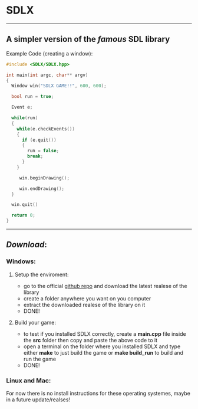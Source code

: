 # SDLX

---

## A simpler version of the _famous_ SDL library

Example Code (creating a window):

```cpp
#include <SDLX/SDLX.hpp>

int main(int argc, char** argv)
{
  Window win("SDLX GAME!!", 600, 600);

  bool run = true;

  Event e;

  while(run)
  {
    while(e.checkEvents())
    {
      if (e.quit())
      {
        run = false;
        break;
      }
    }

     win.beginDrawing();

     win.endDrawing();  
  }

  win.quit()

  return 0;
}
```

---

## _Download_:

### Windows:

1. Setup the enviroment:
   
   * go to the official [github repo](https://github.com/CyzmiX/SDLX.github.io) and download the latest realese of the library
   * create a folder anywhere you want on you computer
   * extract the downloaded realese of the library on it
   * DONE!

2. Build your game:
   
   * to test if you installed SDLX correctly, create a __main.cpp__ file inside the __src__ folder then copy and paste the above code to it
   * open a terminal on the folder where you installed SDLX and type either __make__ to just build the game or __make build_run__ to build and run the game
   * DONE!

### Linux and Mac:

For now there is no install instructions for these operating systemes, maybe in a future update/realses! 
